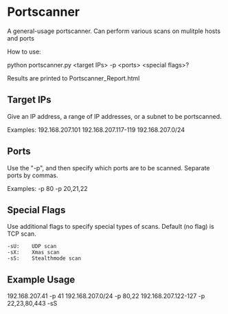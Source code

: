 # Portscanner
A general-usage portscanner. Can perform various scans on mulitple hosts and ports

How to use:

python portscanner.py \<target IPs\> -p \<ports\> \<special flags\>?

Results are printed to Portscanner_Report.html

## Target IPs

Give an IP address, a range of IP addresses, or a subnet to be portscanned.

Examples:
	192.168.207.101
	192.168.207.117-119
	192.168.207.0/24

## Ports

Use the "-p", and then specify which ports are to be scanned. Separate ports by commas.

Examples:
	-p 80
	-p 20,21,22

## Special Flags

Use additional flags to specify special types of scans. Default (no flag) is TCP scan.

	-sU:	UDP scan
	-sX:	Xmas scan
	-sS:	Stealthmode scan

## Example Usage

192.168.207.41 -p 41
192.168.207.0/24 -p 80,22
192.168.207.122-127 -p 22,23,80,443 -sS

